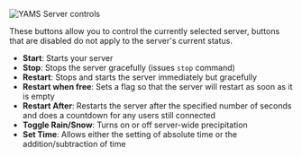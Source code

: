 ![YAMS Server controls](http://yams.in/assets/images/docs/server-control.png)

These buttons allow you to control the currently selected server, buttons that are disabled do not apply to the server's current status.

  * **Start**: Starts your server
  * **Stop**: Stops the server gracefully (issues `stop` command)
  * **Restart**: Stops and starts the server immediately but gracefully
  * **Restart when free**: Sets a flag so that the server will restart as soon as it is empty
  * **Restart After**: Restarts the server after the specified number of seconds and does a countdown for any users still connected
  * **Toggle Rain/Snow**: Turns on or off server-wide precipitation
  * **Set Time**: Allows either the setting of absolute time or the addition/subtraction of time